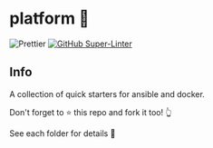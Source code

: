 # platform 🚉

<!--![lint workflow](https://github.com/HoneyBearTech/platform/actions/workflows/lint.yml/badge.svg) -->

![Prettier](https://github.com/HoneyBearTech/platform/actions/workflows/prettier.yml/badge.svg)
[![GitHub Super-Linter](https://github.com/HoneyBearTech/platform/workflows/Lint%20Code%20Base/badge.svg)](https://github.com/marketplace/actions/super-linter)

## Info

A collection of quick starters for ansible and docker.

Don't forget to ⭐ this repo and fork it too! 👆

See each folder for details 📁
